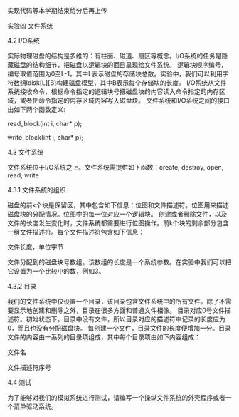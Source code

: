 实现代码等本学期结束给分后再上传

实验四 文件系统

4.2 I/O系统

实际物理磁盘的结构是多维的：有柱面、磁道、扇区等概念。I/O系统的任务是隐藏磁盘的结构细节，把磁盘以逻辑块的面目呈现给文件系统。
逻辑块顺序编号，编号取值范围为0至L-1，其中L表示磁盘的存储块总数。实验中，我们可以利用字符数组ldisk[L][B]构建磁盘模型，其中B表示每个存储块的长度。
I/O系统从文件系统接收命令，根据命令指定的逻辑块号把磁盘块的内容读入命令指定的内存区域，或者把命令指定的内存区域内容写入磁盘块。
文件系统和I/O系统之间的接口由如下两个函数定义:

read_block(int i, char* p);

write_block(int i, char* p);

4.3 文件系统

文件系统位于I/O系统之上。文件系统需提供如下函数：create, destroy, open, read, write

4.3.1 文件系统的组织

磁盘的前k个块是保留区，其中包含如下信息：位图和文件描述符。位图用来描述磁盘块的分配情况。位图中的每一位对应一个逻辑块。
创建或者删除文件，以及文件的长度发生变化时，文件系统都需要进行位图操作。前k个块的剩余部分包含一组文件描述符。每个文件描述符包含如下信息：

文件长度，单位字节

文件分配到的磁盘块号数组。该数组的长度是一个系统参数。在实验中我们可以把它设置为一个比较小的数，例如3。

4.3.2 目录

我们的文件系统中仅设置一个目录，该目录包含文件系统中的所有文件。除了不需要显示地创建和删除之外，目录在很多方面和普通文件相像。
目录对应0号文件描述符。初始状态下，目录中没有文件，所以目录对应的描述符中记录的长度应为0，而且也没有分配磁盘块。
每创建一个文件，目录文件的长度便增加一分。目录文件的内容由一系列的目录项组成，其中每个目录项由如下内容组成：

文件名

文件描述符序号

4.4 测试

为了能够对我们的模拟系统进行测试，请编写一个操纵文件系统的外壳程序或者一个菜单驱动系统。

